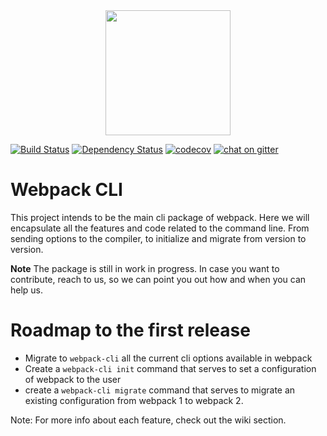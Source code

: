 <a href="https://gitter.im/webpack/webpack">
<div align="center"><a href="https://github.com/webpack/webpack-cli">
  <img width="200" heigth="200" src="https://webpack.js.org/assets/icon-square-big.svg">
</a>
</div>

[![Build Status](https://travis-ci.org/webpack/webpack-cli.svg)](https://travis-ci.org/webpack/webpack-cli)
[![Dependency Status](https://david-dm.org/webpack/webpack-cli.svg)](https://david-dm.org/webpack/webpack-cli)
[![codecov](https://codecov.io/gh/webpack/webpack-cli/branch/master/graph/badge.svg)](https://codecov.io/gh/webpack/webpack-cli)
[![chat on gitter](https://badges.gitter.im/webpack/webpack.svg)](https://gitter.im/webpack/webpack)

# Webpack CLI

This project intends to be the main cli package of webpack. Here we will encapsulate all the features and code related to the command line. From sending options to the compiler, to initialize and migrate from version to version.

**Note** The package is still in work in progress. In case you want to contribute, reach to us, so we can point you out how and when you can help us.


# Roadmap to the first release

- Migrate to `webpack-cli` all the current cli options available in webpack
- Create a `webpack-cli init` command that serves to set a configuration of webpack to the user
- create a `webpack-cli migrate` command that serves to migrate an existing configuration from webpack 1 to webpack 2.

Note: For more info about each feature, check out the wiki section.
